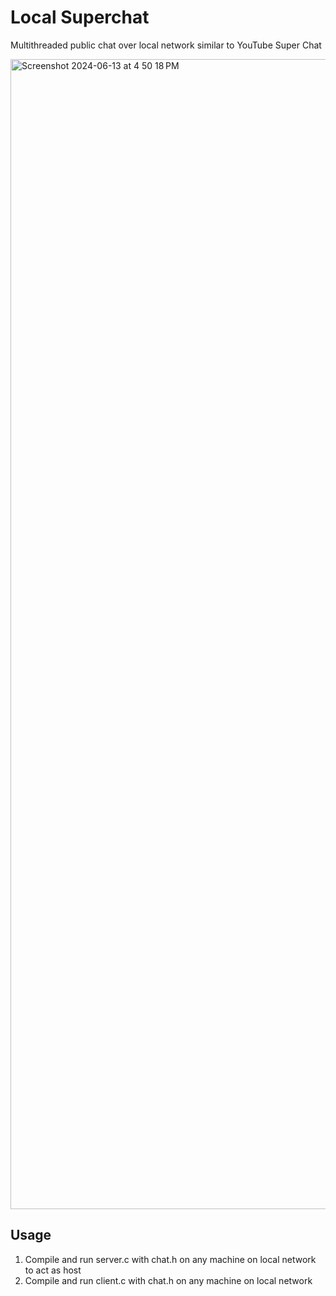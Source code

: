 # Local Superchat

Multithreaded public chat over local network similar to YouTube Super Chat

<img width="1840" alt="Screenshot 2024-06-13 at 4 50 18 PM" src="https://github.com/wang-owen/local-superchat/assets/69203168/dd957db0-08eb-4535-aab2-ce86a2eefec3">

## Usage
1. Compile and run server.c with chat.h on any machine on local network to act as host
2. Compile and run client.c with chat.h on any machine on local network
